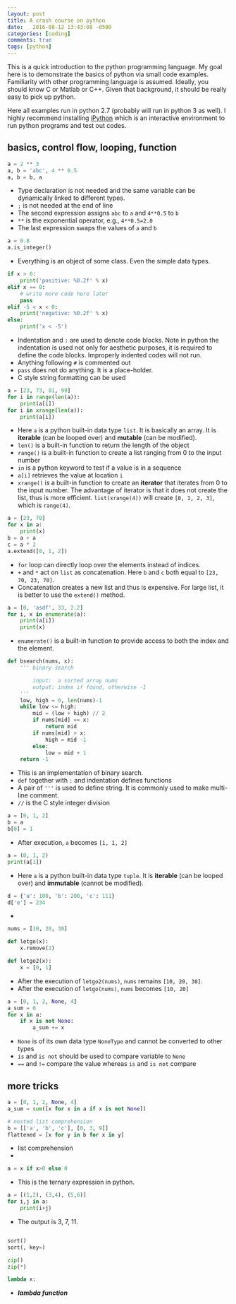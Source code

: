 ```yaml
---
layout: post
title: A crash course on python
date:   2016-08-12 13:43:08 -0500
categories: [coding]
comments: true
tags: [python]
---
```


This is a quick introduction to the python programming language. 
My goal here is to demonstrate the basics of python via small code examples.
Familiarity with other programming language is assumed. Ideally, you should know C or Matlab or C++. Given that background, it should be really easy to pick up python.

Here all examples run in python 2.7 (probably will run in python 3 as well).
I highly recommend installing [iPython](https://en.wikipedia.org/wiki/IPython) which is an interactive environment to run python programs and test out codes.

## basics, control flow, looping, function

```python
a = 2 ** 3
a, b = 'abc', 4 ** 0.5
a, b = b, a
```
* Type declaration is not needed and the same variable can be dynamically linked to different types.
* `;` is not needed at the end of line
* The second expression assigns `abc` to `a` and `4**0.5` to `b`
* `**` is the exponential operator, e.g., `4**0.5=2.0`
* The last expression swaps the values of `a` and `b`

```python
a = 0.8
a.is_integer()
```
* Everything is an object of some class. Even the simple data types.

```python
if x > 0:
    print('positive: %0.2f' % x)
elif x == 0:
    # write more code here later
    pass
elif -5 < x < 0:
    print('negative: %0.2f' % x)
else:
    print('x < -5')
```
* Indentation and `:` are used to denote code blocks. 
Note in python the indentation is used not only for aesthetic purposes, it is required to define the code blocks.
Improperly indented codes will not run.
* Anything following `#` is commented out
* `pass` does not do anything. It is a place-holder.
* C style string formatting can be used

```python
a = [23, 73, 81, 99]
for i in range(len(a)):
    print(a[i])
for i in xrange(len(a)):
    print(a[i])
```
* Here `a` is a python built-in data type `list`.
It is basically an array. It is **iterable** (can be looped over) and **mutable** (can be modified).
* `len()` is a built-in function to return the length of the object
* `range()` is a built-in function to create a list ranging from 0 to the input number
* `in` is a python keyword to test if a value is in a sequence
* `a[i]` retrieves the value at location `i` 
* `xrange()` is a built-in function to create an **iterator** that iterates from 0 to the input number. The advantage of iterator is that it does not create the list, thus is more efficient. `list(xrange(4))` will create `[0, 1, 2, 3]`, which is `range(4)`.

```python
a = [23, 70]
for x in a:
    print(x)
b = a + a
c = a * 2
a.extend([0, 1, 2])
```
* `for` loop can directly loop over the elements instead of indices.
* `+` and `*` act on `list` as concatenation. Here `b` and `c` both equal to `[23, 70, 23, 70]`.
* Concatenation creates a new list and thus is expensive. For large list, it is better to use the `extend()` method.

```python
a = [0, 'asdf', 33, 2.2]
for i, x in enumerate(a):
    print(a[i])
    print(x)
```
* `enumerate()` is a built-in function to provide access to both the index and the element.

```python
def bsearch(nums, x):
    ''' binary search

        input:  a sorted array nums
        output: index if found, otherwise -1
    '''
    low, high = 0, len(nums)-1
    while low <= high:
        mid = (low + high) // 2
        if nums[mid] == x:
            return mid
        if nums[mid] > x:
            high = mid -1
        else:
            low = mid + 1
    return -1
```
* This is an implementation of binary search.
* `def` together with `:` and indentation defines functions
* A pair of `'''` is used to define string. It is commonly used to make multi-line comment.
* `//` is the C style integer division

```python
a = [0, 1, 2]
b = a
b[0] = 1
```
* After execution, `a` becomes `[1, 1, 2]`

```python
a = (0, 1, 2)
print(a[1])
```
* Here `a` is a python built-in data type `tuple`. It is **iterable** (can be looped over) and **immutable** (cannot be modified). 

```python
d = {'a': 100, 'b': 200, 'c': 111}
d['e'] = 234
```
* 

```python
nums = [10, 20, 30]

def letgo(x):
    x.remove(2)

def letgo2(x):
    x = [0, 1]
```
* After the execution of `letgo2(nums)`, `nums` remains `[10, 20, 30]`. 
* After the execution of `letgo(nums)`, `nums` becomes `[10, 20]`

```python
a = [0, 1, 2, None, 4]
a_sum = 0
for x in a:
    if x is not None:
        a_sum += x
```
* `None` is of its own data type `NoneType` and cannot be converted to other types 
* `is` and `is not` should be used to compare variable to `None`
* `==` and `!=` compare the value whereas `is` and `is not` compare

## more tricks


```python
a = [0, 1, 2, None, 4]
a_sum = sum([x for x in a if x is not None])

# nested list comprehension 
b = [['a', 'b', 'c'], [0, 3, 9]]
flattened = [x for y in b for x in y]
```
* list comprehension
* 

```python
a = x if x>0 else 0
```
* This is the ternary expression in python.

```python
a = [(1,2), (3,4), (5,6)]
for i,j in a:
    print(i+j)
```
* The output is 3, 7, 11.

```python

sort()
sort(, key=)
```

```python
zip()
zip(*)
```

```python
lambda x:
```
* ***lambda function*** 
